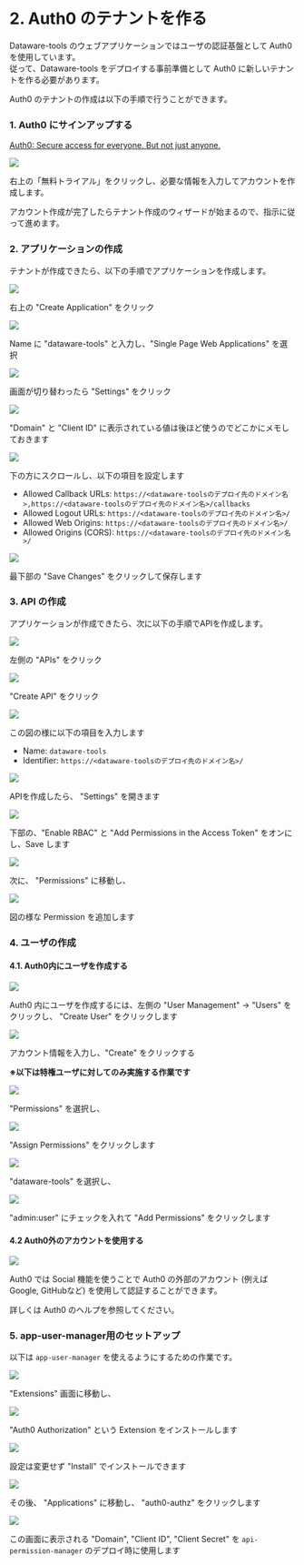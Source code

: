 # 2. Auth0 のテナントを作る

Dataware-tools のウェブアプリケーションではユーザの認証基盤として Auth0 を使用しています。  \
従って、Dataware-tools をデプロイする事前準備として Auth0 に新しいテナントを作る必要があります。

Auth0 のテナントの作成は以下の手順で行うことができます。



### 1. Auth0 にサインアップする

[Auth0: Secure access for everyone. But not just anyone.](https://auth0.com/jp)

![](../../../.gitbook/assets/\_2021-06-21\_17.21.02.png)

右上の「無料トライアル」をクリックし、必要な情報を入力してアカウントを作成します。

アカウント作成が完了したらテナント作成のウィザードが始まるので、指示に従って進めます。



### 2. アプリケーションの作成

テナントが作成できたら、以下の手順でアプリケーションを作成します。

![](../../../.gitbook/assets/\_2021-06-21\_17.26.02.png)

右上の "Create Application" をクリック

![](../../../.gitbook/assets/\_2021-06-21\_17.26.35.png)

Name に "dataware-tools" と入力し、"Single Page Web Applications" を選択

![](../../../.gitbook/assets/\_2021-06-21\_17.28.22.png)

画面が切り替わったら "Settings" をクリック

![](../../../.gitbook/assets/\_2021-06-21\_17.28.34.png)

"Domain" と "Client ID" に表示されている値は後ほど使うのでどこかにメモしておきます

![](../../../.gitbook/assets/\_2021-06-21\_17.30.12.png)

下の方にスクロールし、以下の項目を設定します

* Allowed Callback URLs: `https://<dataware-toolsのデプロイ先のドメイン名>,https://<dataware-toolsのデプロイ先のドメイン名>/callbacks`
* Allowed Logout URLs: `https://<dataware-toolsのデプロイ先のドメイン名>/`
* Allowed Web Origins: `https://<dataware-toolsのデプロイ先のドメイン名>/`
* Allowed Origins (CORS): `https://<dataware-toolsのデプロイ先のドメイン名>/`

![](../../../.gitbook/assets/\_2021-06-21\_17.30.35.png)

最下部の "Save Changes" をクリックして保存します



### 3. API の作成

アプリケーションが作成できたら、次に以下の手順でAPIを作成します。

![](../../../.gitbook/assets/\_2021-06-21\_17.36.46.png)

左側の "APIs" をクリック

![](../../../.gitbook/assets/\_2021-06-21\_17.36.50.png)

"Create API" をクリック

![](../../../.gitbook/assets/\_2021-06-21\_17.40.25.png)

この図の様に以下の項目を入力します

* Name: `dataware-tools`
* Identifier: `https://<dataware-toolsのデプロイ先のドメイン名>/`

![](../../../.gitbook/assets/\_2021-06-21\_17.42.07.png)

APIを作成したら、 "Settings" を開きます

![](../../../.gitbook/assets/\_2021-06-21\_17.42.25.png)

下部の、"Enable RBAC" と "Add Permissions in the Access Token" をオンにし、Save します

![](../../../.gitbook/assets/\_2021-06-21\_17.44.30.png)

次に、 "Permissions" に移動し、

![](../../../.gitbook/assets/\_2021-06-21\_17.45.08.png)

図の様な Permission を追加します

###

### 4. ユーザの作成

#### 4.1. Auth0内にユーザを作成する

![](../../../.gitbook/assets/\_2021-06-21\_17.48.46.png)

Auth0 内にユーザを作成するには、左側の "User Management" → "Users" をクリックし、 "Create User" をクリックします

![](../../../.gitbook/assets/\_2021-06-21\_17.51.44.png)

アカウント情報を入力し、"Create" をクリックする



**※以下は特権ユーザに対してのみ実施する作業です**

![](../../../.gitbook/assets/\_2021-06-21\_17.52.13.png)

"Permissions" を選択し、

![](../../../.gitbook/assets/\_2021-06-21\_17.52.19.png)

"Assign Permissions" をクリックします

![](../../../.gitbook/assets/\_2021-06-21\_17.52.29.png)

"dataware-tools" を選択し、

![](../../../.gitbook/assets/\_2021-06-21\_17.52.36.png)

"admin:user" にチェックを入れて "Add Permissions" をクリックします



#### 4.2 Auth0外のアカウントを使用する

![](../../../.gitbook/assets/\_2021-06-21\_17.57.40.png)

Auth0 では Social 機能を使うことで Auth0 の外部のアカウント (例えば Google, GitHubなど) を使用して認証することができます。

詳しくは Auth0 のヘルプを参照してください。



### 5. app-user-manager用のセットアップ

以下は `app-user-manager` を使えるようにするための作業です。

![](../../../.gitbook/assets/\_2021-06-21\_18.00.51.png)

"Extensions" 画面に移動し、

![](../../../.gitbook/assets/\_2021-06-21\_18.01.00.png)

"Auth0 Authorization" という Extension をインストールします

![](../../../.gitbook/assets/\_2021-06-21\_18.01.07.png)

設定は変更せず "Install" でインストールできます

![](../../../.gitbook/assets/\_2021-06-21\_18.01.22.png)

その後、 "Applications" に移動し、 "auth0-authz" をクリックします

![](../../../.gitbook/assets/\_2021-06-21\_18.01.28.png)

この画面に表示される "Domain", "Client ID", "Client Secret" を `api-permission-manager` のデプロイ時に使用します

